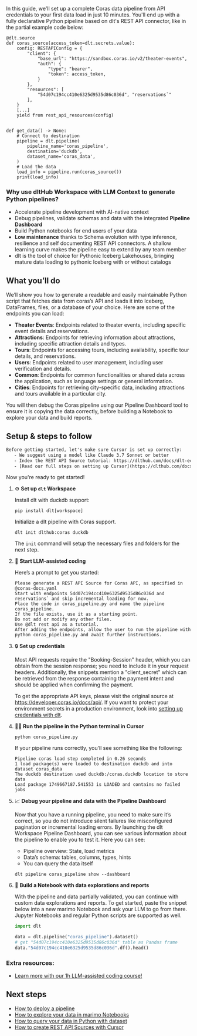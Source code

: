 In this guide, we'll set up a complete Coras data pipeline from API credentials to your first data load in just 10 minutes. You'll end up with a fully declarative Python pipeline based on dlt's REST API connector, like in the partial example code below:

```python-outcome
@dlt.source
def coras_source(access_token=dlt.secrets.value):
    config: RESTAPIConfig = {
        "client": {
            "base_url": "https://sandbox.coras.io/v2/theater-events",
            "auth": {
                "type": "bearer",
                "token": access_token,
            }
        },
        "resources": [
            "54d07c194cc410e6325d9535d86c036d", "reservations`"
        ],
    }
    [...]
    yield from rest_api_resources(config)


def get_data() -> None:
    # Connect to destination
    pipeline = dlt.pipeline(
        pipeline_name='coras_pipeline',
        destination='duckdb',
        dataset_name='coras_data', 
    )
    # Load the data
    load_info = pipeline.run(coras_source())
    print(load_info) 
```

### Why use dltHub Workspace with LLM Context to generate Python pipelines?

- Accelerate pipeline development with AI-native context
- Debug pipelines, validate schemas and data with the integrated **Pipeline Dashboard**
- Build Python notebooks for end users of your data
- **Low maintenance** thanks to Schema evolution with type inference, resilience and self documenting REST API connectors. A shallow learning curve makes the pipeline easy to extend by any team member
- dlt is the tool of choice for Pythonic Iceberg Lakehouses, bringing mature data loading to pythonic Iceberg with or without catalogs

## What you’ll do

We’ll show you how to generate a readable and easily maintainable Python script that fetches data from coras’s API and loads it into Iceberg, DataFrames, files, or a database of your choice. Here are some of the endpoints you can load:

- **Theater Events**: Endpoints related to theater events, including specific event details and reservations.
- **Attractions**: Endpoints for retrieving information about attractions, including specific attraction details and types.
- **Tours**: Endpoints for accessing tours, including availability, specific tour details, and reservations.
- **Users**: Endpoints related to user management, including user verification and details.
- **Common**: Endpoints for common functionalities or shared data across the application, such as language settings or general information.
- **Cities**: Endpoints for retrieving city-specific data, including attractions and tours available in a particular city.

You will then debug the Coras pipeline using our Pipeline Dashboard tool to ensure it is copying the data correctly, before building a Notebook to explore your data and build reports.

## Setup & steps to follow

```default
Before getting started, let's make sure Cursor is set up correctly:
   - We suggest using a model like Claude 3.7 Sonnet or better
   - Index the REST API Source tutorial: https://dlthub.com/docs/dlt-ecosystem/verified-sources/rest_api/ and add it to context as **@dlt rest api**
   - [Read our full steps on setting up Cursor](https://dlthub.com/docs/dlt-ecosystem/llm-tooling/cursor-restapi#23-configuring-cursor-with-documentation)
```

Now you're ready to get started!

1. ⚙️ **Set up `dlt` Workspace**
    
    Install dlt with duckdb support:
    ```shell
    pip install dlt[workspace]
    ```

    Initialize a dlt pipeline with Coras support.
    ```shell
    dlt init dlthub:coras duckdb
    ```

    The `init` command will setup the necessary files and folders for the next step.
    
2. 🤠 **Start LLM-assisted coding**
    
    Here’s a prompt to get you started:
    
    ```prompt
    Please generate a REST API Source for Coras API, as specified in @coras-docs.yaml 
    Start with endpoints 54d07c194cc410e6325d9535d86c036d and reservations` and skip incremental loading for now. 
    Place the code in coras_pipeline.py and name the pipeline coras_pipeline. 
    If the file exists, use it as a starting point. 
    Do not add or modify any other files. 
    Use @dlt rest api as a tutorial. 
    After adding the endpoints, allow the user to run the pipeline with python coras_pipeline.py and await further instructions.
    ```

    
3. 🔒 **Set up credentials** 
    
    Most API requests require the "Booking-Session" header, which you can obtain from the session response; you need to include it in your request headers. Additionally, the snippets mention a "client_secret" which can be retrieved from the response containing the payment intent and should be applied when confirming the payment.
    
    To get the appropriate API keys, please visit the original source at https://developer.coras.io/docs/api/.
    If you want to protect your environment secrets in a production environment, look into [setting up credentials with dlt](https://dlthub.com/docs/walkthroughs/add_credentials).
    
4. 🏃‍♀️ **Run the pipeline in the Python terminal in Cursor**
    
    ```shell
    python coras_pipeline.py
    ```
    
    If your pipeline runs correctly, you’ll see something like the following:
    
    ```shell
    Pipeline coras load step completed in 0.26 seconds
    1 load package(s) were loaded to destination duckdb and into dataset coras_data
    The duckdb destination used duckdb:/coras.duckdb location to store data
    Load package 1749667187.541553 is LOADED and contains no failed jobs
    ```
    
5. 📈 **Debug your pipeline and data with the Pipeline Dashboard**

    Now that you have a running pipeline, you need to make sure it’s correct, so you do not introduce silent failures like misconfigured pagination or incremental loading errors. By launching the dlt Workspace Pipeline Dashboard, you can see various information about the pipeline to enable you to test it. Here you can see:
    - Pipeline overview: State, load metrics
    - Data’s schema: tables, columns, types, hints
    - You can query the data itself
    
    ```shell
    dlt pipeline coras_pipeline show --dashboard
    ```
    
6. 🐍 **Build a Notebook with data explorations and reports**

    With the pipeline and data partially validated, you can continue with custom data explorations and reports. To get started, paste the snippet below into a new marimo Notebook and ask your LLM to go from there. Jupyter Notebooks and regular Python scripts are supported as well.

    
    ```python
    import dlt

   data = dlt.pipeline("coras_pipeline").dataset()
   # get "54d07c194cc410e6325d9535d86c036d" table as Pandas frame
   data."54d07c194cc410e6325d9535d86c036d".df().head()
    ```

### Extra resources:

- [Learn more with our 1h LLM-assisted coding course!](https://www.youtube.com/watch?v=GGid70rnJuM)

## Next steps

- [How to deploy a pipeline](https://dlthub.com/docs/walkthroughs/deploy-a-pipeline)
- [How to explore your data in marimo Notebooks](https://dlthub.com/docs/general-usage/dataset-access/marimo)
- [How to query your data in Python with dataset](https://dlthub.com/docs/general-usage/dataset-access/dataset)
- [How to create REST API Sources with Cursor](https://dlthub.com/docs/dlt-ecosystem/llm-tooling/cursor-restapi)